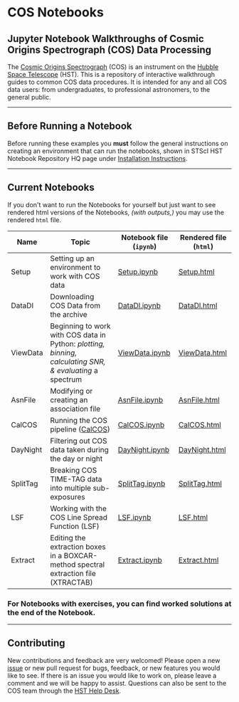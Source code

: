 # COS Notebooks 

## Jupyter Notebook Walkthroughs of Cosmic Origins Spectrograph (COS) Data Processing
The [Cosmic Origins Spectrograph](https://www.stsci.edu/hst/instrumentation/cos) (COS) is an instrument on the [Hubble Space Telescope](https://www.stsci.edu/hst/about) (HST).
This is a repository of interactive walkthrough guides to common COS data procedures. It is intended for any and all COS data users: from undergraduates, to professional astronomers, to the general public.

---  

## Before Running a Notebook
Before running these examples you **must** follow the general instructions on creating an environment that can run the notebooks, shown in STScI HST Notebook Repository HQ page under [Installation Instructions](https://spacetelescope.github.io/hst_notebooks/index.html).

---  

## Current Notebooks

If you don't want to run the Notebooks for yourself but just want to see rendered html versions of the Notebooks, *(with outputs,)* you may use the rendered `html` file.

|Name|Topic|Notebook file (`ipynb`)|Rendered file (`html`)|
|-|-|-|-|
|Setup|Setting up an environment to work with COS data|[Setup.ipynb](https://github.com/spacetelescope/hst_notebooks/blob/main/notebooks/COS/Setup/Setup.ipynb)|[Setup.html](https://spacetelescope.github.io/hst_notebooks/notebooks/COS/Setup/Setup.html)|
|DataDl|Downloading COS Data from the archive|[DataDl.ipynb](https://github.com/spacetelescope/hst_notebooks/blob/master/notebooks/COS/DataDl/DataDl.ipynb)|[DataDl.html](https://spacetelescope.github.io/hst_notebooks/notebooks/COS/DataDl/DataDl.html)|
|ViewData|Beginning to work with COS data in Python: *plotting, binning, calculating SNR, & evaluating* a spectrum|[ViewData.ipynb](https://github.com/spacetelescope/hst_notebooks/blob/master/notebooks/COS/ViewData/ViewData.ipynb)|[ViewData.html](https://spacetelescope.github.io/hst_notebooks/notebooks/COS/ViewData/ViewData.html)|
|AsnFile|Modifying or creating an association file|[AsnFile.ipynb](https://github.com/spacetelescope/hst_notebooks/blob/master/notebooks/COS/AsnFile/AsnFile.ipynb)|[AsnFile.html](https://spacetelescope.github.io/hst_notebooks/notebooks/COS/AsnFile/AsnFile.html)|
|CalCOS|Running the COS pipeline ([CalCOS](https://hst-docs.stsci.edu/cosdhb/chapter-3-cos-calibration))|[CalCOS.ipynb](https://github.com/spacetelescope/hst_notebooks/blob/master/notebooks/COS/CalCOS/CalCOS.ipynb)|[CalCOS.html](https://spacetelescope.github.io/hst_notebooks/notebooks/COS/CalCOS/CalCOS.html)|
|DayNight|Filtering out COS data taken during the day or night|[DayNight.ipynb](https://github.com/spacetelescope/hst_notebooks/blob/master/notebooks/COS/DayNight/DayNight.ipynb)|[DayNight.html](https://spacetelescope.github.io/hst_notebooks/notebooks/COS/DayNight/DayNight.html)|
|SplitTag|Breaking COS TIME-TAG data into multiple sub-exposures|[SplitTag.ipynb](https://github.com/spacetelescope/hst_notebooks/blob/master/notebooks/COS/SplitTag/SplitTag.ipynb)|[SplitTag.html](https://spacetelescope.github.io/hst_notebooks/notebooks/COS/SplitTag/SplitTag.html)|
|LSF|Working with the COS Line Spread Function (LSF)|[LSF.ipynb](https://github.com/spacetelescope/hst_notebooks/blob/master/notebooks/COS/LSF/LSF.ipynb)|[LSF.html](https://spacetelescope.github.io/hst_notebooks/notebooks/COS/LSF/LSF.html)|
|Extract|Editing the extraction boxes in a BOXCAR-method spectral extraction file (XTRACTAB)|[Extract.ipynb](https://github.com/spacetelescope/hst_notebooks/blob/master/notebooks/COS/Extract/Extract.ipynb)|[Extract.html](https://spacetelescope.github.io/hst_notebooks/notebooks/COS/Extract/Extract.html)|

### For Notebooks with exercises, you can find worked solutions at the end of the Notebook.

---  

## Contributing

New contributions and feedback are very welcomed! Please open a new [issue](https://github.com/spacetelescope/hst_notebooks/issues) or new pull request for bugs, feedback, or new features you would like to see. If there is an issue you would like to work on, please leave a comment and we will be happy to assist. Questions can also be sent to the COS team through the [HST Help Desk](https://stsci.service-now.com/hst).

